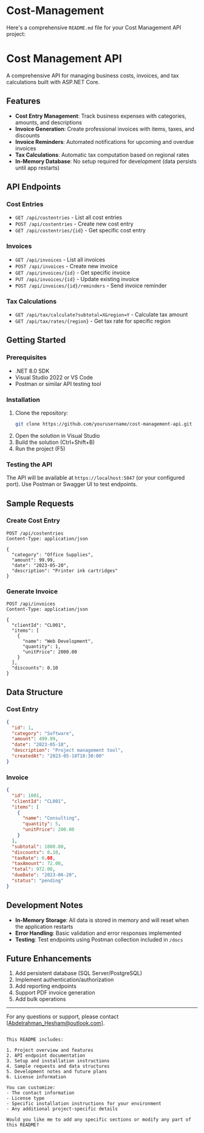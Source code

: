 # Cost-Management
Here's a comprehensive `README.md` file for your Cost Management API project:


# Cost Management API

A comprehensive API for managing business costs, invoices, and tax calculations built with ASP.NET Core.

## Features

- **Cost Entry Management**: Track business expenses with categories, amounts, and descriptions
- **Invoice Generation**: Create professional invoices with items, taxes, and discounts
- **Invoice Reminders**: Automated notifications for upcoming and overdue invoices
- **Tax Calculations**: Automatic tax computation based on regional rates
- **In-Memory Database**: No setup required for development (data persists until app restarts)

## API Endpoints

### Cost Entries
- `GET /api/costentries` - List all cost entries
- `POST /api/costentries` - Create new cost entry
- `GET /api/costentries/{id}` - Get specific cost entry

### Invoices
- `GET /api/invoices` - List all invoices
- `POST /api/invoices` - Create new invoice
- `GET /api/invoices/{id}` - Get specific invoice
- `PUT /api/invoices/{id}` - Update existing invoice
- `POST /api/invoices/{id}/reminders` - Send invoice reminder

### Tax Calculations
- `GET /api/tax/calculate?subtotal=X&region=Y` - Calculate tax amount
- `GET /api/tax/rates/{region}` - Get tax rate for specific region

## Getting Started

### Prerequisites
- .NET 8.0 SDK
- Visual Studio 2022 or VS Code
- Postman or similar API testing tool

### Installation
1. Clone the repository:
   ```bash
   git clone https://github.com/yourusername/cost-management-api.git
   ```
2. Open the solution in Visual Studio
3. Build the solution (Ctrl+Shift+B)
4. Run the project (F5)

### Testing the API
The API will be available at `https://localhost:5047` (or your configured port). Use Postman or Swagger UI to test endpoints.

## Sample Requests

### Create Cost Entry
```http
POST /api/costentries
Content-Type: application/json

{
  "category": "Office Supplies",
  "amount": 99.99,
  "date": "2023-05-20",
  "description": "Printer ink cartridges"
}
```

### Generate Invoice
```http
POST /api/invoices
Content-Type: application/json

{
  "clientId": "CL001",
  "items": [
    {
      "name": "Web Development",
      "quantity": 1,
      "unitPrice": 2000.00
    }
  ],
  "discounts": 0.10
}
```

## Data Structure

### Cost Entry
```json
{
  "id": 1,
  "category": "Software",
  "amount": 499.99,
  "date": "2023-05-18",
  "description": "Project management tool",
  "createdAt": "2023-05-18T10:30:00"
}
```

### Invoice
```json
{
  "id": 1001,
  "clientId": "CL001",
  "items": [
    {
      "name": "Consulting",
      "quantity": 5,
      "unitPrice": 200.00
    }
  ],
  "subtotal": 1000.00,
  "discounts": 0.10,
  "taxRate": 0.08,
  "taxAmount": 72.00,
  "total": 972.00,
  "dueDate": "2023-06-20",
  "status": "pending"
}
```

## Development Notes

- **In-Memory Storage**: All data is stored in memory and will reset when the application restarts
- **Error Handling**: Basic validation and error responses implemented
- **Testing**: Test endpoints using Postman collection included in `/docs`

## Future Enhancements

1. Add persistent database (SQL Server/PostgreSQL)
2. Implement authentication/authorization
3. Add reporting endpoints
4. Support PDF invoice generation
5. Add bulk operations


---

For any questions or support, please contact [Abdelrahman_Hesham@outlook.com].
```

This README includes:

1. Project overview and features
2. API endpoint documentation
3. Setup and installation instructions
4. Sample requests and data structures
5. Development notes and future plans
6. License information

You can customize:
- The contact information
- License type
- Specific installation instructions for your environment
- Any additional project-specific details

Would you like me to add any specific sections or modify any part of this README?
